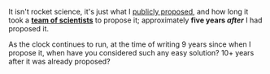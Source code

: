 It isn't rocket science, it's just what I [publicly proposed](https://x.com/realMathewTyler/status/660967579972861952), and how long it took a **[team of scientists](https://doi.org/10.1073/pnas.1921854118 "Potential ecological impacts of climate intervention by reflecting sunlight to cool Earth")**  to propose it; approximately **five years *after*** I had proposed it. 

As the clock continues to run, at the time of writing 9 years since when I propose it, when have you considered such any easy solution? 10+ years after it was already proposed?

